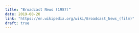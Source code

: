 ```yaml
---
title: "Broadcast News (1987)"
date: 2019-08-20
link: "https://en.wikipedia.org/wiki/Broadcast_News_(film)"
draft: true
---
```

